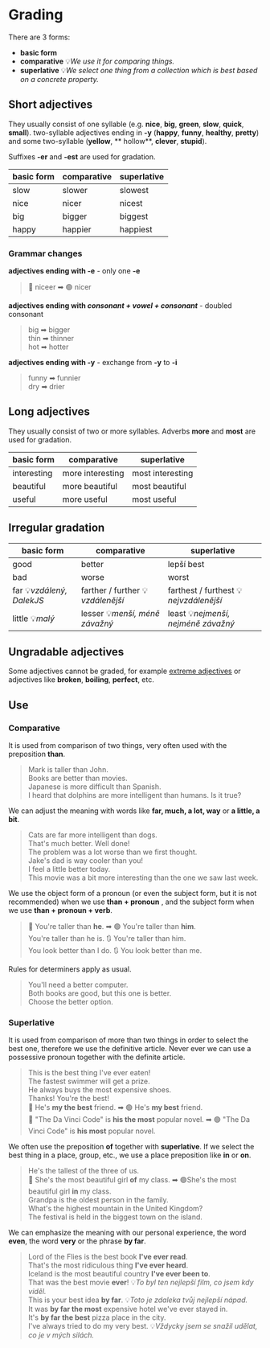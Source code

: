 # Grading

There are 3 forms:

* **basic form**
* **comparative** 💡*We use it for comparing things.*
* **superlative** 💡*We select one thing from a collection which is best based on a concrete property.*

## Short adjectives

They usually consist of one syllable (e.g. **nice**, **big**, **green**, **slow**, **quick**, **small**). two-syllable
adjectives ending in **-y** (**happy**, **funny**, **healthy**, **pretty**) and some two-syllable (**yellow**, **
hollow**, **clever**, **stupid**).

Suffixes **-er** and **-est** are used for gradation.

| basic form	 | comparative | superlative |
|-------------|-------------|-------------|
| slow        | 	slower     | 	slowest    | 
| nice        | nicer       | 	nicest     |
| big         | bigger      | biggest     |
| happy       | 	happier    | happiest    |

### Grammar changes

**adjectives ending with -e** - only one **-e**

> 🔴 niceer ➡ 🟢 nicer <br/>

**adjectives ending with *consonant + vowel + consonant*** - doubled consonant

> big ➡ bigger <br/>
> thin ➡ thinner <br/>
> hot ➡ hotter <br/>

**adjectives ending with -y** - exchange from **-y** to **-i**

> funny ➡ funnier <br/>
> dry ➡ drier <br/>

## Long adjectives

They usually consist of two or more syllables. Adverbs **more** and **most** are used for gradation.

| basic form	 | comparative      | superlative      |
|-------------|------------------|------------------|
| interesting | more interesting | most interesting |
| beautiful   | more beautiful   | most beautiful   |
| useful      | more useful      | most useful      |

## Irregular gradation

| basic form	               | comparative                       | superlative                            |
|---------------------------|-----------------------------------|----------------------------------------|
| good                      | better                            | lepší	best                             |
| bad                       | worse                             | worst                                  |
| far 💡*vzdálený, DalekJS* | farther / further 💡*vzdálenější* | farthest / furthest 💡*nejvzdálenější* |    
| little 💡*malý*           | lesser 💡*menší, méně závažný*    | least 💡*nejmenší, nejméně závažný*    | 

## Ungradable adjectives

Some adjectives cannot be graded, for example [extreme adjectives](adjectives-examples.md#extreme-adjectives) or
adjectives like **broken**, **boiling**, **perfect**, etc.

## Use

### Comparative

It is used from comparison of two things, very often used with the preposition **than**.

> Mark is taller than John. <br/>
> Books are better than movies. <br/>
> Japanese is more difficult than Spanish. <br/>
> I heard that dolphins are more intelligent than humans. Is it true? <br/>

We can adjust the meaning with words like **far, much, a lot, way** or  **a little, a bit**.

> Cats are far more intelligent than dogs. <br/>
> That's much better. Well done! <br/>
> The problem was a lot worse than we first thought. <br/>
> Jake's dad is way cooler than you! <br/>
> I feel a little better today. <br/>
> This movie was a bit more interesting than the one we saw last week. <br/>

We use the object form of a pronoun (or even the subject form, but it is not recommended) when we use **than + pronoun**
, and the subject form
when we use **than + pronoun + verb**.

> 🔴 You're taller than **he**. ➡ 🟢 You're taller than **him**. <br/>
> You're taller than he is. 🔃 You're taller than him. <br/>
> You look better than I do. 🔃 You look better than me. <br/>

Rules for determiners apply as usual.

> You'll need a better computer. <br/>
> Both books are good, but this one is better. <br/>
> Choose the better option. <br/>

### Superlative

It is used from comparison of more than two things in order to select the best one, therefore we use the definitive
article. Never ever we can use a possessive pronoun together with the definite article.

> This is the best thing I've ever eaten! <br/>
> The fastest swimmer will get a prize. <br/>
> He always buys the most expensive shoes. <br/>
> Thanks! You're the best! <br/>
> 🔴 He's **my the best** friend. ➡ 🟢 He's **my best** friend. <br/>
> 🔴 "The Da Vinci Code" is **his the most** popular novel. ➡ 🟢 "The Da Vinci Code" is **his most** popular novel. <br/>

We often use the preposition **of** together with **superlative**. If we select the best thing in a place, group, etc.,
we use a place preposition like **in** or **on**.

> He's the tallest of the three of us. <br/>
> 🔴 She's the most beautiful girl **of** my class. ➡ 🟢She's the most beautiful girl **in** my class. <br/>
> Grandpa is the oldest person in the family. <br/>
> What's the highest mountain in the United Kingdom? <br/>
> The festival is held in the biggest town on the island. <br/>

We can emphasize the meaning with our personal experience, the word **even**, the word **very**
or the phrase **by far**.

> Lord of the Flies is the best book **I've ever read**. <br/>
> That's the most ridiculous thing **I've ever heard**. <br/>
> Iceland is the most beautiful country **I've ever been to**. <br/>
> That was the best movie **ever**! 💡*To byl ten nejlepší film, co jsem kdy viděl.* <br/>
> This is your best idea **by far**. 💡*Toto je zdaleka tvůj nejlepší nápad.* <br/>
> It was **by far the most** expensive hotel we've ever stayed in. <br/>
> It's **by far the best** pizza place in the city. <br/>
> I've always tried to do my very best. 💡*Vždycky jsem se snažil udělat, co je v mých silách.* <br/>
